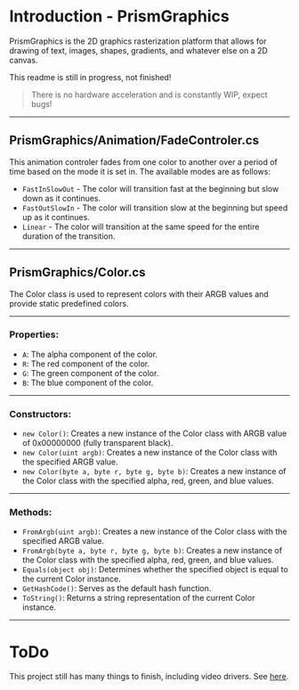 ﻿# Introduction - PrismGraphics

PrismGraphics is the 2D graphics rasterization platform that allows for drawing of text, images, shapes, gradients, and whatever else on a 2D canvas.

This readme is still in progress, not finished!

> There is no hardware acceleration and is constantly WIP, expect bugs!

<hr/>

## PrismGraphics/Animation/FadeControler.cs

This animation controler fades from one color to another over a period of time based on the mode it is set in. The available modes are as follows:

- ``FastInSlowOut`` - The color will transition fast at the beginning but slow down as it continues.
- ``FastOutSlowIn`` - The color will transition slow at the beginning but speed up as it continues.
- ``Linear`` - The color will transition at the same speed for the entire duration of the transition.

<hr/>

## PrismGraphics/Color.cs

The Color class is used to represent colors with their ARGB values and provide static predefined colors.

<hr/>

### Properties:
- ``A``: The alpha component of the color.
- ``R``: The red component of the color.
- ``G``: The green component of the color.
- ``B``: The blue component of the color.

<hr/>

### Constructors:
- ``new Color()``: Creates a new instance of the Color class with ARGB value of 0x00000000 (fully transparent black).
- ``new Color(uint argb)``: Creates a new instance of the Color class with the specified ARGB value.
- ``new Color(byte a, byte r, byte g, byte b)``: Creates a new instance of the Color class with the specified alpha, red, green, and blue values.

<hr/>

### Methods:
- ``FromArgb(uint argb)``: Creates a new instance of the Color class with the specified ARGB value.
- ``FromArgb(byte a, byte r, byte g, byte b)``: Creates a new instance of the Color class with the specified alpha, red, green, and blue values.
- ``Equals(object obj)``: Determines whether the specified object is equal to the current Color instance.
- ``GetHashCode()``: Serves as the default hash function.
- ``ToString()``: Returns a string representation of the current Color instance.

<hr/>

# ToDo

This project still has many things to finish, including video drivers.
See [here](https://wiki.osdev.org/Accelerated_Graphic_Cards).
